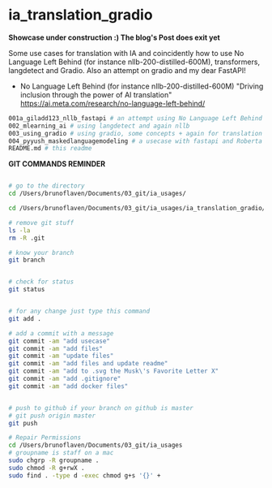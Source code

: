 # ia_translation_gradio


**Showcase under construction :) The blog's Post does exit yet**

Some use cases for translation with IA and coincidently how to use No Language Left Behind (for instance nllb-200-distilled-600M), transformers, langdetect and Gradio. Also an attempt on gradio and my dear FastAPI!


- No Language Left Behind (for instance nllb-200-distilled-600M) "Driving inclusion through the power of AI translation"
https://ai.meta.com/research/no-language-left-behind/



```bash
001a_giladd123_nllb_fastapi # an attempt using No Language Left Behind (for instance nllb-200-distilled-600M) aka nllb
002_mlearning_ai # using langdetect and again nllb
003_using_gradio # using gradio, some concepts + again for translation extracted from https://huggingface.co/spaces/Geonmo/nllb-translation-demo
004_pyyush_maskedlanguagemodeling # a usecase with fastapi and Roberta (xlm-roberta-base, xlm-roberta-large) for Masked language modeling. 
README.md # this readme
```

**GIT COMMANDS REMINDER**

```bash

# go to the directory
cd /Users/brunoflaven/Documents/03_git/ia_usages/

cd /Users/brunoflaven/Documents/03_git/ia_usages/ia_translation_gradio/004_pyyush_maskedlanguagemodeling

# remove git stuff
ls -la
rm -R .git

# know your branch
git branch


# check for status
git status


# for any change just type this command
git add .

# add a commit with a message
git commit -am "add usecase"
git commit -am "add files"
git commit -am "update files"
git commit -am "add files and update readme"
git commit -am "add to .svg the Musk\'s Favorite Letter X"
git commit -am "add .gitignore"
git commit -am "add docker files"


# push to github if your branch on github is master
# git push origin master
git push

# Repair Permissions
cd /Users/brunoflaven/Documents/03_git/ia_usages
# groupname is staff on a mac
sudo chgrp -R groupname .
sudo chmod -R g+rwX .
sudo find . -type d -exec chmod g+s '{}' +




```

